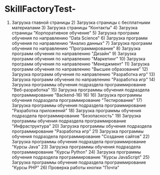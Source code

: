 # SkillFactoryTest-
1) Загрузка главной страницы 2) Загрузка  страницы с бесплатными материалами 3) Загрузка страницы  "Контакты" 4) Загрузка страницы  "Корпоративное обучение" 5) Загрузка программ обучения по направлению  "Data Science" 6) Загрузка программ  обучения  по  направлению  "Анализ данных" 7) Загрузка программ  обучения  по  направлению  "Программирование" 8)  Загрузка программ  обучения  по  направлению  "Дизайн" 9)  Загрузка программ  обучения  по  направлению  "Маркетинг" 10) Загрузка программ  обучения  по  направлению  "Менеджмент" 11) Загрузка программ  обучения  по  направлению  "Высшее образование" 12) Загрузка программ  обучения  по  направлению  "Разработка игр" 13) Загрузка программ  обучения  по  направлению  "Разработка игр" 14) Загрузка программы  обучения  подраздела программирование  "Веб-разработка" 15) Загрузка программы  обучения  подраздела программирование  "Backend-16) 16) 16) Загрузка программы  обучения  подраздела программирование  "Тестирование" 17) Загрузка программы  обучения  подраздела программирование  "Разработка приложений" 18) Загрузка программы  обучения  подраздела программирование  "Безопасность" 19) Загрузка программы  обучения  подраздела программирование  "Инфраструктура" 20) Загрузка программы  обучения  подраздела программирование  "Разработка игр" 21) Загрузка программы  обучения  подраздела программирование  "Создание сайтов" 22) Загрузка программы  обучения  подраздела программирование  "Курсы Java" 23) Загрузка программы  обучения  подраздела программирование  "Курсы Python" 24) Загрузка программы  обучения  подраздела программирование  "Курсы JavaScript" 25) Загрузка программы  обучения  подраздела программирование  "Курсы PHP" 26) Проверка работы кнопки "Почта"
